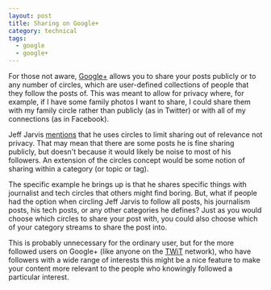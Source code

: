 ```yaml
---
layout: post
title: Sharing on Google+
category: technical
tags:
  - google
  - google+
---
```

For those not aware, [Google+](http://plus.google.com/) allows you to share your posts publicly or to any number of circles, which are user-defined collections of people that they follow the posts of. This was meant to allow for privacy where, for example, if I have some family photos I want to share, I could share them with my family circle rather than publicly (as in Twitter)  or with all of my connections (as in Facebook).

Jeff Jarvis [mentions](http://www.buzzmachine.com/2011/06/30/social-is-for-sharing-not-hiding/) that he uses circles to limit sharing out of relevance not privacy. That may mean that there are some posts he is fine sharing publicly, but doesn't because it would likely be noise to most of his followers. An extension of the circles concept would be some notion of sharing within a category (or topic or tag).

The specific example he brings up is that he shares specific things with journalist and tech circles that others might find boring. But, what if people had the option when circling Jeff Jarvis to follow all posts, his journalism posts, his tech posts, or any other categories he defines? Just as you would choose which circles to share your post with, you could also choose which of your category streams to share the post into.

This is probably unnecessary for the ordinary user, but for the more followed users on Google+ (like anyone on the [TWiT](http://twit.tv/) network), who have followers with a wide range of interests this might be a nice feature to make your content more relevant to the people who knowingly followed a particular interest.
